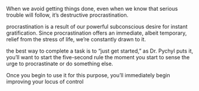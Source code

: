 When we avoid getting things done, even when we know that serious trouble will follow, it’s destructive procrastination.

procrastination is a result of our powerful subconscious desire for instant gratification. Since procrastination offers an immediate, albeit temporary, relief from the stress of life, we’re constantly drawn to it.

the best way to complete a task is to “just get started,” as Dr. Pychyl puts it, you’ll want to start the five-second rule the moment you start to sense the urge to procrastinate or do something else.

Once you begin to use it for this purpose, you’ll immediately begin improving your locus of control